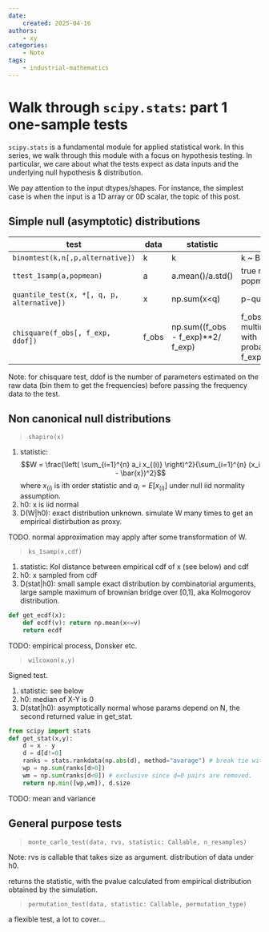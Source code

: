 ```yaml
---
date:
    created: 2025-04-16
authors:
    - xy
categories: 
    - Note
tags:
    - industrial-mathematics
---
```


# Walk through `scipy.stats`: part 1 one-sample tests 

`scipy.stats` is a fundamental module for applied statistical work. In this series, we walk through this module with a focus on hypothesis testing.
In particular, we care about what the tests expect as data inputs and the underlying null hypothesis & distribution.

We pay attention to the input dtypes/shapes. For instance, the simplest case is when the input is a 1D array or 0D scalar, the topic of this post.  

## Simple null (asymptotic) distributions


|test | data | statistic | H0 | D(stat\|H0) |
|-|-|-|-|-|
|`binomtest(k,n[,p,alternative])` |k| k | k ~ Bin(n,p) |  Bin(n,p) |
| `ttest_1samp(a,popmean)`| a | a.mean()/a.std() | true mean is popmean | t(dof = a.size-1) |
| `quantile_test(x, *[, q, p, alternative])` | x | np.sum(x<q) | p-quantile is q |  Bin(x.size, p) |
| `chisquare(f_obs[, f_exp, ddof])` | f_obs | np.sum((f_obs - f_exp)**2/ f_exp) | f_obs is multinomial with probabilities f_exp/f_obs.size | chi2(dof= f_obs.size -1 - ddof)|


Note: for chisquare test, ddof is the number of parameters estimated on the raw data (bin them to get the frequencies) before passing the frequency data to the test. 

## Non canonical null distributions

> `shapiro(x)`

1. statistic: $$W = \frac{\left( \sum_{i=1}^{n} a_i x_{(i)} \right)^2}{\sum_{i=1}^{n} (x_i - \bar{x})^2}$$
where $x_{(i)}$ is ith order statistic and $a_i = E[x_{(i)}]$ under null iid normality assumption. 
1. h0: x is iid normal
1. D(W|h0): exact distribution unknown. simulate W many times to get an empirical distirbution as proxy. 

TODO. normal approximation may apply after some transformation of W. 

> `ks_1samp(x,cdf)`

1. statistic: Kol distance between empirical cdf of x (see below) and cdf
1. h0: x sampled from cdf
1. D(stat|h0): small sample exact distribution by combinatorial arguments,  large sample maximum of brownian bridge over [0,1], aka Kolmogorov distribution.  

```py
def get_ecdf(x):
    def ecdf(v): return np.mean(x<=v)
    return ecdf
```
TODO: empirical process, Donsker etc.  

> `wilcoxon(x,y)`

Signed test.

1. statistic: see below
1. h0: median of X-Y is 0
1. D(stat|h0): asymptotically normal whose params depend on N, the second returned value in get_stat.

```py
from scipy import stats
def get_stat(x,y):
    d = x - y
    d = d[d!=0]
    ranks = stats.rankdata(np.abs(d), method="avarage") # break tie with average
    wp = np.sum(ranks[d>0])
    wm = np.sum(ranks[d<0]) # exclusive since d=0 pairs are removed. 
    return np.min([wp,wm]), d.size
```

TODO: mean and variance

## General purpose tests

> `monte_carlo_test(data, rvs, statistic: Callable, n_resamples)`

Note: rvs is callable that takes size as argument. distribution of data under h0.

returns the statistic, with the pvalue calculated from empirical distribution obtained by the simulation. 

> `permutation_test(data, statistic: Callable, permutation_type)`

a flexible test, a lot to cover...


